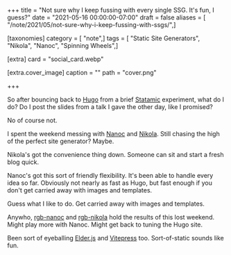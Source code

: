 +++
title = "Not sure why I keep fussing with every single SSG. It's fun, I guess?"
date = "2021-05-16 00:00:00-07:00"
draft = false
aliases = [ "/note/2021/05/not-sure-why-i-keep-fussing-with-ssgs/",]

[taxonomies]
category = [ "note",]
tags = [ "Static Site Generators", "Nikola", "Nanoc", "Spinning Wheels",]

[extra]
card = "social_card.webp"

[extra.cover_image]
caption = ""
path = "cover.png"

+++

[Statamic]: /tags/statamic
[Hugo]: /tags/hugo
[Nanoc]: https://nanoc.app
[Nikola]: https://getnikola.com
[rgb-nanoc]: https://github.com/brianwisti/rgb-nanoc
[rgb-nikola]: https://github.com/brianwisti/rgb-nikola

So after bouncing back to [Hugo][] from a brief [Statamic][] experiment, what
do I do? Do I post the slides from a talk I gave the other day, like I
  promised?

No of course not.

I spent the weekend messing with [Nanoc][] and [Nikola][].
Still chasing the high of the perfect site generator?
Maybe.

Nikola's got the convenience thing down.
Someone can sit and start a fresh blog quick.

Nanoc's got this sort of friendly flexibility. It's been able to handle every
idea so far. Obviously not nearly as fast as Hugo, but fast enough if you don't
get carried away with images and templates.

Guess what I like to do.
Get carried away with images and templates.

[Elder.js]: https://elderguide.com/tech/elderjs/
[Vitepress]: https://vitepress.vuejs.org/

Anywho, [rgb-nanoc][] and [rgb-nikola][] hold the results of this lost weekend.
Might play more with Nanoc.
Might get back to tuning the Hugo site.

Been sort of eyeballing [Elder.js][] and [Vitepress][] too.
Sort-of-static sounds like fun.

